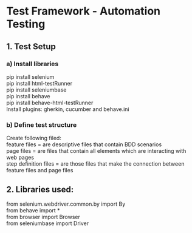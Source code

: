 # Test Framework - Automation Testing

## 1. Test Setup
### a) Install libraries
pip install selenium  
pip install html-testRunner  
pip install seleniumbase  
pip install behave  
pip install behave-html-testRunner  
Install plugins: gherkin, cucumber and behave.ini

### b) Define test structure
Create following filed:  
feature files = are descriptive files that contain BDD scenarios  
page files = are files that contain all elements which are interacting with web pages  
step definition files = are those files that make the connection between feature files and page files  

## 2. Libraries used:
from selenium.webdriver.common.by import By  
from behave import *  
from browser import Browser  
from seleniumbase import Driver
